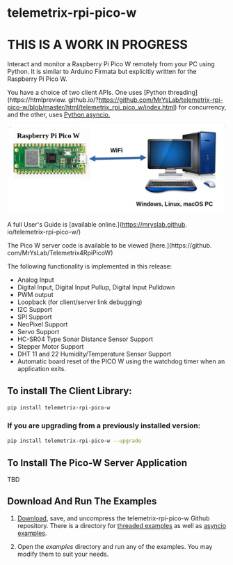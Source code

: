 
# telemetrix-rpi-pico-w

# THIS IS A WORK IN PROGRESS

Interact and monitor a Raspberry Pi Pico W remotely from your PC using Python.
It is similar to Arduino Firmata but explicitly written for the Raspberry Pi Pico W.

You have a choice of two client APIs. One uses [Python threading](https://htmlpreview.
github.io/?https://github.com/MrYsLab/telemetrix-rpi-pico-w/blob/master/html/telemetrix_rpi_pico_w/index.html) for concurrency, and the
other, uses [Python asyncio.](https://htmlpreview.github.io/?https://github.com/MrYsLab/telemetrix-rpi-pico-w/blob/master/html/telemetrix_rpi_pico_w_aio/index.html)

![](images/tmx.png)

A full User's Guide is [available online.](https://mryslab.github.
io/telemetrix-rpi-pico-w/)

The Pico W server code is available to be viewed [here.](https://github.
com/MrYsLab/Telemetrix4RpiPicoW)

The following functionality is implemented in this release:

* Analog Input
* Digital Input, Digital Input Pullup, Digital Input Pulldown
* PWM output
* Loopback (for client/server link debugging)
* I2C Support
* SPI Support
* NeoPixel Support
* Servo Support
* HC-SR04 Type Sonar Distance Sensor Support
* Stepper Motor Support
* DHT 11 and 22 Humidity/Temperature Sensor Support
* Automatic board reset of the PICO W using the watchdog timer when an 
  application exits.


## To install The Client Library:



```bash
pip install telemetrix-rpi-pico-w 
```

### If you are upgrading from a previously installed version:

```bash
pip install telemetrix-rpi-pico-w --upgrade
```

## To Install The Pico-W Server Application
TBD

## Download And Run The Examples
   
1. [Download,](https://github.com/MrYsLab/telemetrix-rpi-pico-w/archive/master.zip) 
   save, and uncompress the telemetrix-rpi-pico-w Github repository. There is a directory 
   for [threaded examples](https://github.com/MrYsLab/telemetrix-rpi-pico-w/tree/master/examples)
   as well as [asyncio examples](https://github.com/MrYsLab/telemetrix-rpi-pico-w/tree/master/examples_aio).
   
2. Open the _examples_ directory and run any of the examples. You may
modify them to suit your needs.




